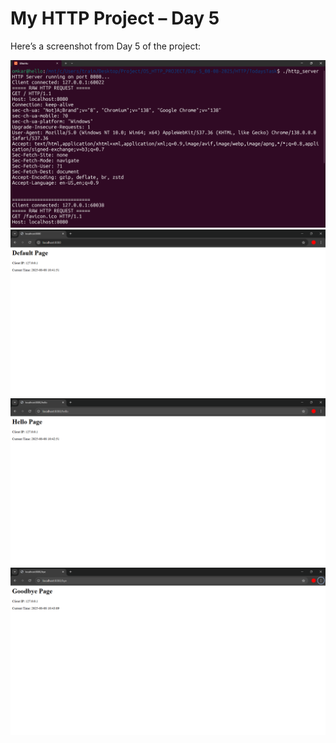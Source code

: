 # My HTTP Project – Day 5
Here’s a screenshot from Day 5 of the project:

![HTTP Project – Day 5 Screenshot](https://raw.githubusercontent.com/Omkar7637/OS_HTTP_PROJECT/main/Day-5_08-08-2025/HTTP/TodaysTask/Terminal.png)
![HTTP Project – Day 5 Screenshot](https://raw.githubusercontent.com/Omkar7637/OS_HTTP_PROJECT/main/Day-5_08-08-2025/HTTP/TodaysTask/DefaultPage.png)
![HTTP Project – Day 5 Screenshot](https://raw.githubusercontent.com/Omkar7637/OS_HTTP_PROJECT/main/Day-5_08-08-2025/HTTP/TodaysTask/HelloPage.png)
![HTTP Project – Day 5 Screenshot](https://raw.githubusercontent.com/Omkar7637/OS_HTTP_PROJECT/main/Day-5_08-08-2025/HTTP/TodaysTask/ByePage.png)







